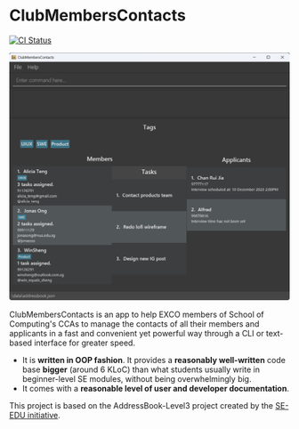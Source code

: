 # ClubMembersContacts

[![CI Status](https://github.com/AY2324S1-CS2103T-W15-3/tp/workflows/Java%20CI/badge.svg)](https://github.com/nus-cs2103-AY2324S1/tp/actions)

![image](./docs/images/Ui_Window.png)

ClubMembersContacts is an app to help EXCO members of School of Computing's CCAs to manage the contacts of all their members and applicants in a fast and convenient yet powerful way through a CLI or text-based interface for greater speed.
  * It is **written in OOP fashion**. It provides a **reasonably well-written** code base **bigger** (around 6 KLoC) than what students usually write in beginner-level SE modules, without being overwhelmingly big.
  * It comes with a **reasonable level of user and developer documentation**.

This project is based on the AddressBook-Level3 project created by the [SE-EDU initiative](https://se-education.org).
